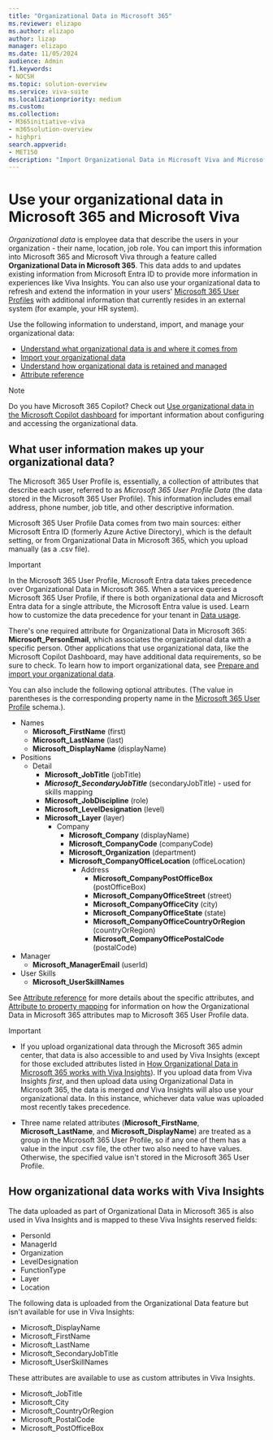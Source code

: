 ```yaml
---
title: "Organizational Data in Microsoft 365"
ms.reviewer: elizapo
ms.author: elizapo
author: lizap
manager: elizapo
ms.date: 11/05/2024
audience: Admin
f1.keywords:
- NOCSH
ms.topic: solution-overview
ms.service: viva-suite
ms.localizationpriority: medium
ms.custom:
ms.collection:  
- M365initiative-viva
- m365solution-overview
- highpri
search.appverid:
- MET150
description: "Import Organizational Data in Microsoft Viva and Microsoft 365"
---
```

# Use your organizational data in Microsoft 365 and Microsoft Viva
*Organizational data* is employee data that describe the users in your organization - their name, location, job role. You can import this information into Microsoft 365 and Microsoft Viva through a feature called **Organizational Data in Microsoft 365**. This data adds to and updates existing information from Microsoft Entra ID to provide more information in experiences like Viva Insights. You can also use your organizational data to refresh and extend the information in your users' [Microsoft 365 User Profiles](/graph/api/resources/profile?view=graph-rest-beta&preserve-view=true) with additional information that currently resides in an external system (for example, your HR system).

Use the following information to understand, import, and manage your organizational data:

- [Understand what organizational data is and where it comes from](#what-user-information-makes-up-your-organizational-data)
- [Import your organizational data](import-orgdata.md)
- [Understand how organizational data is retained and managed](orgdata-data-usage.md)
- [Attribute reference](orgdata-attributes.md)

> [!NOTE]
> Do you have Microsoft 365 Copilot? Check out [Use organizational data in the Microsoft Copilot dashboard](organizational-data-copilot.md) for important information about configuring and accessing the organizational data.

## What user information makes up your organizational data?

The Microsoft 365 User Profile is, essentially, a collection of attributes that describe each user, referred to as *Microsoft 365 User Profile Data* (the data stored in the Microsoft 365 User Profile). This information includes email address, phone number, job title, and other descriptive information.

Microsoft 365 User Profile Data comes from two main sources: either Microsoft Entra ID (formerly Azure Active Directory), which is the default setting, or from Organizational Data in Microsoft 365, which you upload manually (as a .csv file). 

>[!IMPORTANT]
> In the Microsoft 365 User Profile, Microsoft Entra data takes precedence over Organizational Data in Microsoft 365. When a service queries a Microsoft 365 User Profile, if there is both organizational data and Microsoft Entra data for a single attribute, the Microsoft Entra value is used. Learn how to customize the data precedence for your tenant in [Data usage](orgdata-data-usage.md#data-usage).

There's one required attribute for Organizational Data in Microsoft 365: **Microsoft_PersonEmail**, which associates the organizational data with a specific person. Other applications that use organizational data, like the Microsoft Copilot Dashboard, may have additional data requirements, so be sure to check. To learn how to import organizational data, see [Prepare and import your organizational data](import-orgdata.md).

You can also include the following optional attributes. (The value in parentheses is the corresponding property name in the [Microsoft 365 User Profile](/graph/api/resources/profile?view=graph-rest-beta&preserve-view=true#relationships) schema.).


- Names 
   - **Microsoft_FirstName** (first) 
   - **Microsoft_LastName** (last) 
   - **Microsoft_DisplayName** (displayName) 
- Positions  
   - Detail 
      - **Microsoft_JobTitle** (jobTitle) 
      - ***Microsoft_SecondaryJobTitle*** (secondaryJobTitle) - used for skills mapping
      - **Microsoft_JobDiscipline** (role) 
      - **Microsoft_LevelDesignation** (level) 
      - **Microsoft_Layer** (layer) 
         - Company 
            - **Microsoft_Company** (displayName) 
            - **Microsoft_CompanyCode** (companyCode)
            - **Microsoft_Organization** (department) 
            - **Microsoft_CompanyOfficeLocation** (officeLocation) 
               - Address 
                  - **Microsoft_CompanyPostOfficeBox** (postOfficeBox) 
                  - **Microsoft_CompanyOfficeStreet** (street) 
                  - **Microsoft_CompanyOfficeCity** (city) 
                  - **Microsoft_CompanyOfficeState** (state) 
                  - **Microsoft_CompanyOfficeCountryOrRegion** (countryOrRegion) 
                  - **Microsoft_CompanyOfficePostalCode** (postalCode) 
- Manager 
   - **Microsoft_ManagerEmail** (userId) 
- User Skills
   - **Microsoft_UserSkillNames** 


See [Attribute reference](orgdata-attributes.md) for more details about the specific attributes, and [Attribute to property mapping](orgdata-attributes.md#attribute-to-property-mapping) for information on how the Organizational Data in Microsoft 365 attributes map to Microsoft 365 User Profile data.

> [!IMPORTANT]
>
> - If you upload organizational data through the Microsoft 365 admin center, that data is also accessible to and used by Viva Insights (except for those excluded attributes listed in [How Organizational Data in Microsoft 365 works with Viva Insights](#how-organizational-data-in-microsoft-365-works-with-viva-insights)). If you upload data from Viva Insights *first*, and then upload data using Organizational Data in Microsoft 365, the data is merged *and* Viva Insights will also use your organizational data. In this instance, whichever data value was uploaded most recently takes precedence.
>
> - Three name related attributes (**Microsoft_FirstName**, **Microsoft_LastName**, and **Microsoft_DisplayName**) are treated as a group in the Microsoft 365 User Profile, so if any one of them has a value in the input .csv file, the other two also need to have values. Otherwise, the specified value isn't stored in the Microsoft 365 User Profile.


## How organizational data works with Viva Insights
The data uploaded as part of Organizational Data in Microsoft 365 is also used in Viva Insights and is mapped to these Viva Insights reserved fields:

- PersonId
- ManagerId
- Organization
- LevelDesignation
- FunctionType
- Layer
- Location

The following data is uploaded from the Organizational Data feature but isn't available for use in Viva Insights:
- Microsoft_DisplayName
- Microsoft_FirstName
- Microsoft_LastName
- Microsoft_SecondaryJobTitle
- Microsoft_UserSkillNames

These attributes are available to use as custom attributes in Viva Insights.
- Microsoft_JobTitle
- Microsoft_City
- Microsoft_CountryOrRegion
- Microsoft_PostalCode
- Microsoft_PostOfficeBox
